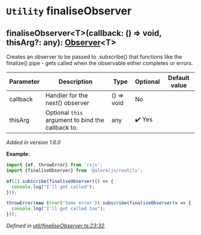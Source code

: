 # `Utility` finaliseObserver

## finaliseObserver\<T>(callback: () => void, thisArg?: any): [Observer](https://rxjs.dev/api/index/interface/Observer)\<T>

Creates an observer to be passed to .subscribe() that functions like the finalize() pipe - gets called when the
observable either completes or errors.

| **Parameter** | **Description** | **Type** | **Optional** | **Default value** |
|---------------|-----------------|----------|--------------|-------------------|
| callback | Handler for the next() observer | <span>() => void</span> | No |  |
| thisArg | Optional `this` argument to bind the callback to. | <span>any</span> | :heavy_check_mark: Yes |  |

*Added in version 1.6.0*

**Example**:
```typescript
import {of, throwError} from 'rxjs';
import {finaliseObserver} from '@aloreljs/rxutils';

of(1).subscribe(finaliseObserver(() => {
  console.log("I'll get called");
}));

throwError(new Error('Some error')).subscribe(finaliseObserver(v => {
  console.log("I'll get called too");
}));
```

*Defined in [util/finaliseObserver.ts:23:32](https://github.com/Alorel/rxutils/blob/93f4d1c/projects/rxutils/util/finaliseObserver.ts#L23).*